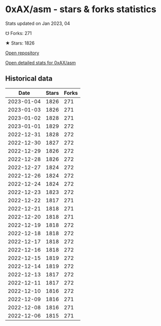 # 0xAX/asm - stars & forks statistics

Stats updated on Jan 2023, 04

☋ Forks: 271

★ Stars: 1826

[Open repository](https://github.com/0xAX/asm)

[Open detailed stats for 0xAX/asm](https://reviewgithub.com/rep/0xAX/asm)

## Historical data
| Date | Stars | Forks |
|------|-------|-------|
| 2023-01-04 | 1826 | 271 | 
| 2023-01-03 | 1826 | 271 | 
| 2023-01-02 | 1828 | 271 | 
| 2023-01-01 | 1829 | 272 | 
| 2022-12-31 | 1828 | 272 | 
| 2022-12-30 | 1827 | 272 | 
| 2022-12-29 | 1826 | 272 | 
| 2022-12-28 | 1826 | 272 | 
| 2022-12-27 | 1824 | 272 | 
| 2022-12-26 | 1824 | 272 | 
| 2022-12-24 | 1824 | 272 | 
| 2022-12-23 | 1823 | 272 | 
| 2022-12-22 | 1817 | 271 | 
| 2022-12-21 | 1818 | 271 | 
| 2022-12-20 | 1818 | 271 | 
| 2022-12-19 | 1818 | 272 | 
| 2022-12-18 | 1818 | 272 | 
| 2022-12-17 | 1818 | 272 | 
| 2022-12-16 | 1818 | 272 | 
| 2022-12-15 | 1819 | 272 | 
| 2022-12-14 | 1819 | 272 | 
| 2022-12-13 | 1817 | 272 | 
| 2022-12-11 | 1817 | 272 | 
| 2022-12-10 | 1816 | 272 | 
| 2022-12-09 | 1816 | 271 | 
| 2022-12-08 | 1816 | 271 | 
| 2022-12-06 | 1815 | 271 | 


